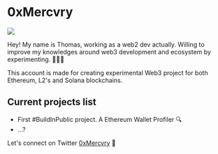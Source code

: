 # 0xMercvry
![](https://komarev.com/ghpvc/?username=0xMercvry&color=grey)

Hey! My name is Thomas, working as a web2 dev actually. Willing to improve my knowledges around web3 development and ecosystem by experimenting. 🧪🧑‍🔬

This account is made for creating experimental Web3 project for both Ethereum, L2's and Solana blockchains.

## Current projects list
- First #BuildInPublic project. A Ethereum Wallet Profiler 🔍
- ...?

Let's connect on Twitter [0xMercvry](https://twitter.com/0xMercvry) 🤝

